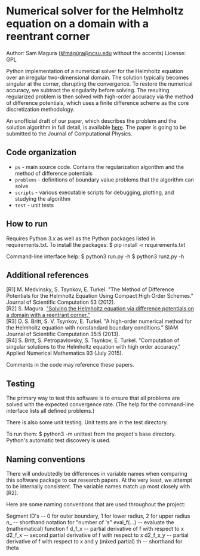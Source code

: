 # Numerical solver for the Helmholtz equation on a domain with a reentrant corner
Author: Sam Magura (śȑmȧgũŗa@ncsu.edu without the accents)
License: GPL

Python implementation of a numerical solver for the Helmholtz equation over an irregular two-dimensional domain. The solution typically becomes singular at the corner, disrupting the convergence. To restore the numerical accuracy, we subtract the singularity before solving. The resulting regularized problem is then solved with high-order accuracy via the method of difference potentials, which uses a finite difference scheme as the core discretization methodology.

An unofficial draft of our paper, which describes the problem and the solution algorithm in full detail, is available [here](https://drive.google.com/file/d/0B2uOumn4y0KyOWxpdlM5Tnhwckk/view?usp=sharing). The paper is going to be submitted to the Journal of Computational Physics.

## Code organization

* `ps` - main source code. Contains the regularization algorithm and the method of difference potentials
* `problems` - definitions of boundary value problems that the algorithm can solve
* `scripts` - various executable scripts for debugging, plotting, and studying the algorithm
* `test` - unit tests

## How to run
Requires Python 3.x as well as the Python packages listed in requirements.txt. To install the packages:
$ pip install -r requirements.txt

Command-line interface help:
$ python3 run.py -h
$ python3 runz.py -h

## Additional references
[R1] M. Medvinsky, S. Tsynkov, E. Turkel. "The Method of Difference Potentials for the Helmholtz Equation Using Compact High Order Schemes." Journal of Scientific Computation 53 (2012).   
[R2] S. Magura. ["Solving the Helmholtz equation via difference potentials on a domain with a reentrant corner."](http://www4.ncsu.edu/~srmagura/media/ma491_paper.pdf)   
[R3] D. S. Britt, S. V. Tsynkov, E. Turkel. "A high-order numerical method for the Helmholtz equation with nonstandard boundary conditions." SIAM Journal of Scientific Computation 35:5 (2013).   
[R4] S. Britt, S. Petropavlovsky, S. Tsynkov, E. Turkel. "Computation of singular solutions to the Helmholtz equation with high order accuracy." Applied Numerical Mathematics 93 (July 2015).

Comments in the code may reference these papers.

## Testing
The primary way to test this software is to ensure that all problems are solved with the expected convergence rate. (The help for the command-line interface lists all defined problems.)

There is also some unit testing. Unit tests are in the test directory.

To run them:
$ python3 -m unittest
from the project's base directory. Python's automatic test discovery is used.

## Naming conventions
There will undoubtedly be differences in variable names when comparing this software package to our research papers. At the very least, we attempt to be internally consistent. The variable names match up most closely with [R2].

Here are some naming conventions that are used throughout the project:

Segment ID's -- 0 for outer boundary, 1 for lower radius, 2 for upper radius
n_<something> -- shorthand notation for "number of <something>'s"
eval_f(...) -- evaluate the (mathematical) function f
d_f_x -- partial derivative of f with respect to x
d2_f_x -- second partial derivative of f with respect to x
d2_f_x_y -- partial derivative of f with respect to x and y (mixed partial)
th -- shorthand for theta
